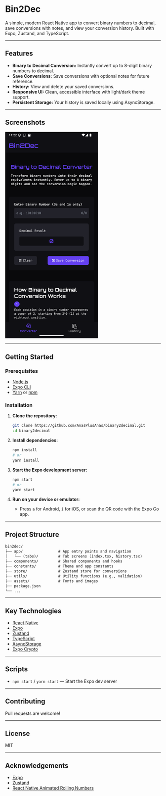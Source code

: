# Bin2Dec

A simple, modern React Native app to convert binary numbers to decimal, save conversions with notes, and view your conversion history. Built with Expo, Zustand, and TypeScript.

---

## Features

- **Binary to Decimal Conversion:** Instantly convert up to 8-digit binary numbers to decimal.
- **Save Conversions:** Save conversions with optional notes for future reference.
- **History:** View and delete your saved conversions.
- **Responsive UI:** Clean, accessible interface with light/dark theme support.
- **Persistent Storage:** Your history is saved locally using AsyncStorage.

---

## Screenshots
<img src="./assets/screenshots/screenshot1.png" alt="Home Screen" width="300"/>

---

## Getting Started

### Prerequisites

- [Node.js](https://nodejs.org/)
- [Expo CLI](https://docs.expo.dev/get-started/installation/)
- [Yarn](https://yarnpkg.com/) or [npm](https://www.npmjs.com/)

### Installation

1. **Clone the repository:**
   ```sh
   git clone https://github.com/AnasPlusAnas/binary2decimal.git
   cd binary2decimal
   ```

2. **Install dependencies:**
   ```sh
   npm install
   # or
   yarn install
   ```

3. **Start the Expo development server:**
   ```sh
   npm start
   # or
   yarn start
   ```

4. **Run on your device or emulator:**
   - Press `a` for Android, `i` for iOS, or scan the QR code with the Expo Go app.

---

## Project Structure

```
bin2dec/
├── app/                # App entry points and navigation
│   └── (tabs)/         # Tab screens (index.tsx, history.tsx)
├── components/         # Shared components and hooks
├── constants/          # Theme and app constants
├── store/              # Zustand store for conversions
├── utils/              # Utility functions (e.g., validation)
├── assets/             # Fonts and images
├── package.json
└── ...
```

---

## Key Technologies

- [React Native](https://reactnative.dev/)
- [Expo](https://expo.dev/)
- [Zustand](https://zustand.docs.pmnd.rs/getting-started/introduction)
- [TypeScript](https://www.typescriptlang.org/)
- [AsyncStorage](https://react-native-async-storage.github.io/async-storage/)
- [Expo Crypto](https://docs.expo.dev/versions/latest/sdk/crypto/)

---

## Scripts

- `npm start` / `yarn start` — Start the Expo dev server

---

## Contributing

Pull requests are welcome!

---

## License

MIT

---

## Acknowledgements

- [Expo](https://expo.dev/)
- [Zustand](https://zustand-demo.pmnd.rs/)
- [React Native Animated Rolling Numbers](https://github.com/TronSha/react-native-animated-rolling-numbers)
